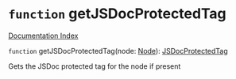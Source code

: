 # `function` getJSDocProtectedTag

[Documentation Index](../README.md)

`function` getJSDocProtectedTag(node: [Node](../interface.Node/README.md)): [JSDocProtectedTag](../interface.JSDocProtectedTag/README.md)

Gets the JSDoc protected tag for the node if present

